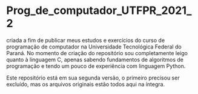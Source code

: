# Prog_de_computador_UTFPR_2021_2

criada a fim de publicar meus estudos e exercícios do curso de programação de computador na Universidade Tecnológica Federal do Paraná. No momento de criação do repositório sou completamente leigo quanto à linguagem C, apenas sabendo fundamentos de algoritmos de programação e tendo um pouco de experiência com linguagem Python. 

Este repositório está em sua segunda versão, o primeiro precisou ser excluído, mas os arquivos originais estão todos aqui na íntegra.
 
